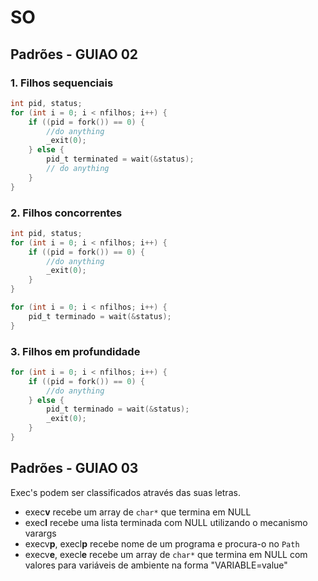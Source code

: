 # SO

## Padrões - GUIAO 02

### 1. Filhos sequenciais
```c
int pid, status;
for (int i = 0; i < nfilhos; i++) {
    if ((pid = fork()) == 0) {
        //do anything
        _exit(0);
    } else {
        pid_t terminated = wait(&status);
	    // do anything
    }
}
```

### 2. Filhos concorrentes
```c
int pid, status;
for (int i = 0; i < nfilhos; i++) {
	if ((pid = fork()) == 0) {
	    //do anything
	    _exit(0);
	}
}

for (int i = 0; i < nfilhos; i++) {
	pid_t terminado = wait(&status);
}
```

### 3. Filhos em profundidade
```c
for (int i = 0; i < nfilhos; i++) {
	if ((pid = fork()) == 0) {
	    //do anything
	} else {
		pid_t terminado = wait(&status);
		_exit(0);
	}
}
```

## Padrões - GUIAO 03
Exec's podem ser classificados através das suas letras.
- exec**v** recebe um array de `char*` que termina em NULL
- exec**l** recebe uma lista terminada com NULL utilizando o mecanismo varargs
- execv**p**, execl**p** recebe nome de um programa e procura-o no `Path`
- execv**e**, execl**e** recebe um array de `char*` que termina em NULL com valores para variáveis de ambiente na forma "VARIABLE=value"
